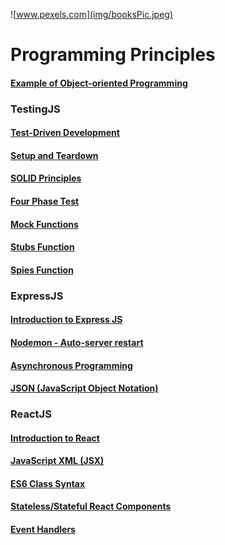 ![www.pexels.com](img/booksPic.jpeg)

# Programming Principles

#### [Example of Object-oriented Programming](./content/exampleObjectOriented.md)
### TestingJS
#### [Test-Driven Development](./content/testDrivenDevelopment.md)
#### [Setup and Teardown](./content/setupTeardown.md)
#### [SOLID Principles](./content/solidPrinciples.md)
#### [Four Phase Test](./content/fourPhaseTest.md)
#### [Mock Functions](./content/mockJest.md)
#### [Stubs Function](./content/stubsJest.md)
#### [Spies Function](./content/spiesJest.md)
### ExpressJS
#### [Introduction to Express JS](./content/expressIntro.md)
#### [Nodemon - Auto-server restart](./content/nodemon.md)
#### [Asynchronous Programming](./content/async.md)
#### [JSON (JavaScript Object Notation)](./content/JSON.md)
### ReactJS
#### [Introduction to React](./content/reactIntro.md)
#### [JavaScript XML (JSX)](./content/reactJSX.md)
#### [ES6 Class Syntax](./content/reactClass.md)
#### [Stateless/Stateful React Components](./content/reactState.md)
#### [Event Handlers](./content/reactHandlers.md)
